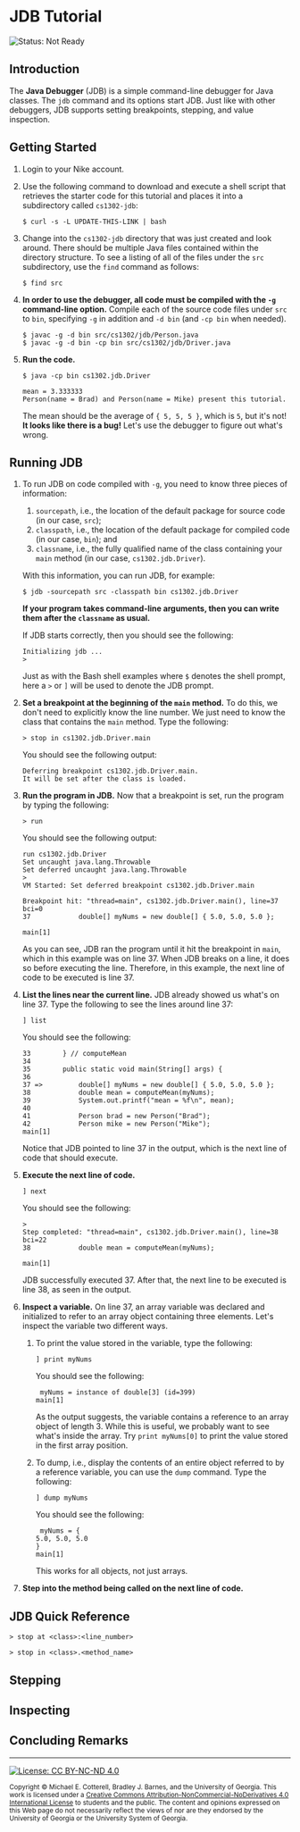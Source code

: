 # JDB Tutorial

![Status: Not Ready](https://img.shields.io/badge/Status-Not%20Ready-red.svg)

## Introduction

The **Java Debugger** (JDB) is a simple command-line debugger for Java classes. 
The `jdb` command and its options start JDB. Just like with other debuggers,
JDB supports setting breakpoints, stepping, and value inspection.

## Getting Started

1. Login to your Nike account.

1. Use the following command to download and execute a shell script that retrieves 
   the starter code for this tutorial and places it into a subdirectory 
   called `cs1302-jdb`:

   ```
   $ curl -s -L UPDATE-THIS-LINK | bash
   ```
   
1. Change into the `cs1302-jdb` directory that was just created and look around. There should be
   multiple Java files contained within the directory structure. To see a listing of all of the 
   files under the `src` subdirectory, use the `find` command as follows:
   
   ```
   $ find src
   ```
   
1. **In order to use the debugger, all code must be compiled with the `-g` command-line option.** 
   Compile each of the source code files under `src` to `bin`, specifying `-g` in addition and `-d bin`
   (and `-cp bin` when needed).
   
   ```
   $ javac -g -d bin src/cs1302/jdb/Person.java
   $ javac -g -d bin -cp bin src/cs1302/jdb/Driver.java
   ```
   
1. **Run the code.**

   ```
   $ java -cp bin cs1302.jdb.Driver
   ```
   ```
   mean = 3.333333
   Person(name = Brad) and Person(name = Mike) present this tutorial.
   ```
   
   The mean should be the average of `{ 5, 5, 5 }`, which is `5`, but it's not!
   **It looks like there is a bug!**
   Let's use the debugger to figure out what's wrong.

## Running JDB

1. To run JDB on code compiled with `-g`, you need to know three pieces of information:

   1. `sourcepath`, i.e., the location of the default package for source code (in our case, `src`);
   1. `classpath`, i.e., the location of the default package for compiled code (in our case, `bin`); and
   1. `classname`, i.e., the fully qualified name of the class containing your `main` method (in our case, `cs1302.jdb.Driver`).
   
   With this information, you can run JDB, for example:
   
   ```
   $ jdb -sourcepath src -classpath bin cs1302.jdb.Driver
   ```
   
   **If your program takes command-line arguments, then you can write them after the `classname` as usual.**

   If JDB starts correctly, then you should see the following:
   
   ```
   Initializing jdb ...
   >
   ```
   
   Just as with the Bash shell examples where `$` denotes the shell prompt, here a `>`
   or `]` will be used to denote the JDB prompt.

1. **Set a breakpoint at the beginning of the `main` method.** To do this, we don't need
   to explicitly know the line number. We just need to know the class that contains
   the `main` method. Type the following:
   
   ```
   > stop in cs1302.jdb.Driver.main
   ```
   
   You should see the following output:
   
   ```
   Deferring breakpoint cs1302.jdb.Driver.main.
   It will be set after the class is loaded.
   ```
   
1. **Run the program in JDB.** Now that a breakpoint is set, run the program by
   typing the following:
   
   ```
   > run
   ```
   
   You should see the following output:
   
   ```
   run cs1302.jdb.Driver
   Set uncaught java.lang.Throwable
   Set deferred uncaught java.lang.Throwable
   >
   VM Started: Set deferred breakpoint cs1302.jdb.Driver.main
   
   Breakpoint hit: "thread=main", cs1302.jdb.Driver.main(), line=37 bci=0
   37            double[] myNums = new double[] { 5.0, 5.0, 5.0 };
   
   main[1]
   ```
   
   As you can see, JDB ran the program until it hit the breakpoint in
   `main`, which in this example was on line 37. When JDB breaks on a line,
   it does so before executing the line. Therefore, in this example,
   the next line of code to be executed is line 37.
   
1. **List the lines near the current line.** JDB already showed us what's
   on line 37. Type the following to see the lines around line 37:
   
   ```
   ] list
   ```
   
   You should see the following:
   
   ```
   33        } // computeMean
   34
   35        public static void main(String[] args) {
   36
   37 =>         double[] myNums = new double[] { 5.0, 5.0, 5.0 };
   38            double mean = computeMean(myNums);
   39            System.out.printf("mean = %f\n", mean);
   40
   41            Person brad = new Person("Brad");
   42            Person mike = new Person("Mike");
   main[1]
   ```

   Notice that JDB pointed to line 37 in the output, which is the next
   line of code that should execute.
   
1. **Execute the next line of code.** 

   ```
   ] next
   ```
   
   You should see the following:
   
   ```
   >
   Step completed: "thread=main", cs1302.jdb.Driver.main(), line=38 bci=22
   38            double mean = computeMean(myNums);
   
   main[1]
   ```
   
   JDB successfully executed 37. After that, the next line to be executed
   is line 38, as seen in the output.
   
1. **Inspect a variable.** On line 37, an array variable was declared and
   initialized to refer to an array object containing three elements.
   Let's inspect the variable two different ways. 
   
   1. To print the value stored in the variable, type the following:
   
      ```
      ] print myNums
      ```
   
      You should see the following:
   
      ```
       myNums = instance of double[3] (id=399)
      main[1]
      ```
   
      As the output suggests, the variable contains a reference to an array object
      of length 3. While this is useful, we probably want to see what's inside
      the array. Try `print myNums[0]` to print the value stored in the first
      array position.
      
   1. To dump, i.e., display the contents of an entire object referred to by
      a reference variable, you can use the `dump` command. Type the following:
   
      ```
      ] dump myNums
      ```
   
      You should see the following:
      
      ```
       myNums = {
      5.0, 5.0, 5.0
      }
      main[1]
      ```
      
      This works for all objects, not just arrays.
      
1. **Step into the method being called on the next line of code.**
   
## JDB Quick Reference

```
> stop at <class>:<line_number>
```

```
> stop in <class>.<method_name>
```

## Stepping

## Inspecting

## Concluding Remarks

<hr/>

[![License: CC BY-NC-ND 4.0](https://img.shields.io/badge/License-CC%20BY--NC--ND%204.0-lightgrey.svg)](http://creativecommons.org/licenses/by-nc-nd/4.0/)

<small>
Copyright &copy; Michael E. Cotterell, Bradley J. Barnes, and the University of Georgia.
This work is licensed under a <a rel="license" href="http://creativecommons.org/licenses/by-nc-nd/4.0/">Creative Commons Attribution-NonCommercial-NoDerivatives 4.0 International License</a> to students and the public.
The content and opinions expressed on this Web page do not necessarily reflect the views of nor are they endorsed by the University of Georgia or the University System of Georgia.
</small>
